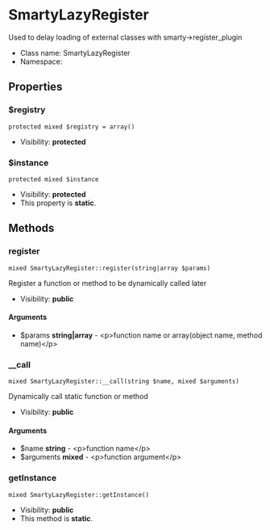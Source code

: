 SmartyLazyRegister
===============

Used to delay loading of external classes with smarty-&gt;register_plugin




* Class name: SmartyLazyRegister
* Namespace: 





Properties
----------


### $registry

    protected mixed $registry = array()





* Visibility: **protected**


### $instance

    protected mixed $instance





* Visibility: **protected**
* This property is **static**.


Methods
-------


### register

    mixed SmartyLazyRegister::register(string|array $params)

Register a function or method to be dynamically called later



* Visibility: **public**


#### Arguments
* $params **string|array** - &lt;p&gt;function name or array(object name, method name)&lt;/p&gt;



### __call

    mixed SmartyLazyRegister::__call(string $name, mixed $arguments)

Dynamically call static function or method



* Visibility: **public**


#### Arguments
* $name **string** - &lt;p&gt;function name&lt;/p&gt;
* $arguments **mixed** - &lt;p&gt;function argument&lt;/p&gt;



### getInstance

    mixed SmartyLazyRegister::getInstance()





* Visibility: **public**
* This method is **static**.



